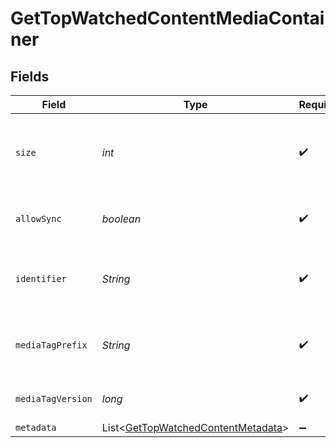 # GetTopWatchedContentMediaContainer


## Fields

| Field                                                                                          | Type                                                                                           | Required                                                                                       | Description                                                                                    | Example                                                                                        |
| ---------------------------------------------------------------------------------------------- | ---------------------------------------------------------------------------------------------- | ---------------------------------------------------------------------------------------------- | ---------------------------------------------------------------------------------------------- | ---------------------------------------------------------------------------------------------- |
| `size`                                                                                         | *int*                                                                                          | :heavy_check_mark:                                                                             | Number of media items returned in this response.                                               | 50                                                                                             |
| `allowSync`                                                                                    | *boolean*                                                                                      | :heavy_check_mark:                                                                             | Indicates whether syncing is allowed.                                                          | false                                                                                          |
| `identifier`                                                                                   | *String*                                                                                       | :heavy_check_mark:                                                                             | An plugin identifier for the media container.                                                  | com.plexapp.plugins.library                                                                    |
| `mediaTagPrefix`                                                                               | *String*                                                                                       | :heavy_check_mark:                                                                             | The prefix used for media tag resource paths.                                                  | /system/bundle/media/flags/                                                                    |
| `mediaTagVersion`                                                                              | *long*                                                                                         | :heavy_check_mark:                                                                             | The version number for media tags.                                                             | 1734362201                                                                                     |
| `metadata`                                                                                     | List\<[GetTopWatchedContentMetadata](../../models/operations/GetTopWatchedContentMetadata.md)> | :heavy_minus_sign:                                                                             | N/A                                                                                            |                                                                                                |